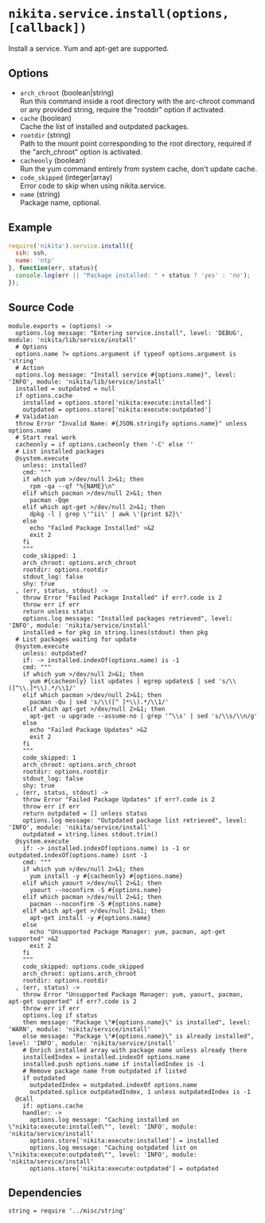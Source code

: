 
# `nikita.service.install(options, [callback])`

Install a service. Yum and apt-get are supported.

## Options

*   `arch_chroot` (boolean|string)   
    Run this command inside a root directory with the arc-chroot command or any 
    provided string, require the "rootdir" option if activated.   
*   `cache` (boolean)   
    Cache the list of installed and outpdated packages.   
*   `rootdir` (string)   
    Path to the mount point corresponding to the root directory, required if 
    the "arch_chroot" option is activated.   
*   `cacheonly` (boolean)   
    Run the yum command entirely from system cache, don't update cache.   
*   `code_skipped` (integer|array)   
     Error code to skip when using nikita.service.   
*   `name` (string)   
    Package name, optional.   
    
## Example

```js
require('nikita').service.install({
  ssh: ssh,
  name: 'ntp'
}, function(err, status){
  console.log(err || "Package installed: " + status ? 'yes' : 'no');
});
```

## Source Code

    module.exports = (options) ->
      options.log message: "Entering service.install", level: 'DEBUG', module: 'nikita/lib/service/install'
      # Options
      options.name ?= options.argument if typeof options.argument is 'string'
      # Action
      options.log message: "Install service #{options.name}", level: 'INFO', module: 'nikita/lib/service/install'
      installed = outpdated = null
      if options.cache
        installed = options.store['nikita:execute:installed']
        outpdated = options.store['nikita:execute:outpdated']
      # Validation
      throw Error "Invalid Name: #{JSON.stringify options.name}" unless options.name
      # Start real work
      cacheonly = if options.cacheonly then '-C' else ''
      # List installed packages
      @system.execute
        unless: installed?
        cmd: """
        if which yum >/dev/null 2>&1; then
          rpm -qa --qf "%{NAME}\n"
        elif which pacman >/dev/null 2>&1; then
          pacman -Qqe
        elif which apt-get >/dev/null 2>&1; then
          dpkg -l | grep \'^ii\' | awk \'{print $2}\'
        else
          echo "Failed Package Installed" >&2
          exit 2
        fi
        """
        code_skipped: 1
        arch_chroot: options.arch_chroot
        rootdir: options.rootdir
        stdout_log: false
        shy: true
      , (err, status, stdout) ->
        throw Error "Failed Package Installed" if err?.code is 2
        throw err if err
        return unless status
        options.log message: "Installed packages retrieved", level: 'INFO', module: 'nikita/service/install'
        installed = for pkg in string.lines(stdout) then pkg
      # List packages waiting for update
      @system.execute
        unless: outpdated?
        if: -> installed.indexOf(options.name) is -1
        cmd: """
        if which yum >/dev/null 2>&1; then
          yum #{cacheonly} list updates | egrep updates$ | sed 's/\\([^\\.]*\\).*/\\1/'
        elif which pacman >/dev/null 2>&1; then
          pacman -Qu | sed 's/\\([^ ]*\\).*/\\1/'
        elif which apt-get >/dev/null 2>&1; then
          apt-get -u upgrade --assume-no | grep '^\\s' | sed 's/\\s/\\n/g'
        else
          echo "Failed Package Updates" >&2
          exit 2
        fi
        """
        code_skipped: 1
        arch_chroot: options.arch_chroot
        rootdir: options.rootdir
        stdout_log: false
        shy: true
      , (err, status, stdout) ->
        throw Error "Failed Package Updates" if err?.code is 2
        throw err if err
        return outpdated = [] unless status
        options.log message: "Outpdated package list retrieved", level: 'INFO', module: 'nikita/service/install'
        outpdated = string.lines stdout.trim()
      @system.execute
        if: -> installed.indexOf(options.name) is -1 or outpdated.indexOf(options.name) isnt -1
        cmd: """
        if which yum >/dev/null 2>&1; then
          yum install -y #{cacheonly} #{options.name}
        elif which yaourt >/dev/null 2>&1; then
          yaourt --noconfirm -S #{options.name}
        elif which pacman >/dev/null 2>&1; then
          pacman --noconfirm -S #{options.name}
        elif which apt-get >/dev/null 2>&1; then
          apt-get install -y #{options.name}
        else
          echo "Unsupported Package Manager: yum, pacman, apt-get supported" >&2
          exit 2
        fi
        """
        code_skipped: options.code_skipped
        arch_chroot: options.arch_chroot
        rootdir: options.rootdir
      , (err, status) ->
        throw Error "Unsupported Package Manager: yum, yaourt, pacman, apt-get supported" if err?.code is 2
        throw err if err
        options.log if status
        then message: "Package \"#{options.name}\" is installed", level: 'WARN', module: 'nikita/service/install'
        else message: "Package \"#{options.name}\" is already installed", level: 'INFO', module: 'nikita/service/install'
        # Enrich installed array with package name unless already there
        installedIndex = installed.indexOf options.name
        installed.push options.name if installedIndex is -1
        # Remove package name from outpdated if listed
        if outpdated
          outpdatedIndex = outpdated.indexOf options.name
          outpdated.splice outpdatedIndex, 1 unless outpdatedIndex is -1
      @call
        if: options.cache
        handler: ->
          options.log message: "Caching installed on \"nikita:execute:installed\"", level: 'INFO', module: 'nikita/service/install'
          options.store['nikita:execute:installed'] = installed
          options.log message: "Caching outpdated list on \"nikita:execute:outpdated\"", level: 'INFO', module: 'nikita/service/install'
          options.store['nikita:execute:outpdated'] = outpdated

## Dependencies

    string = require '../misc/string'
